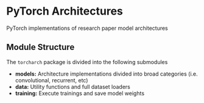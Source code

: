 # PyTorch Architectures

PyTorch implementations of research paper model architectures

## Module Structure

The `torcharch` package is divided into the following submodules

* **models:** Architecture implementations divided into broad categories (i.e. convolutional, recurrent, etc)
* **data:** Utility functions and full dataset loaders
* **training:** Execute trainings and save model weights
